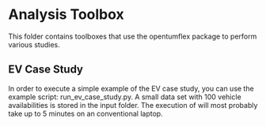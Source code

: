 Analysis Toolbox
=

This folder contains toolboxes that use the opentumflex package to perform various studies. 

EV Case Study
-

In order to execute a simple example of the EV case study, you can use the example script: run_ev_case_study.py. A small data set with 100 vehicle availabilities is stored in the input folder. The execution of will most probably take up to 5 minutes on an conventional laptop. 
